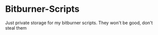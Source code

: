 # Bitburner-Scripts
Just private storage for my bitburner scripts. They won't be good, don't steal them
